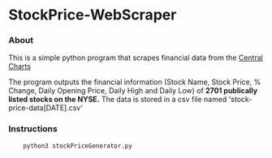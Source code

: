 # StockPrice-WebScraper

### About

This is a simple python program that scrapes financial data from the [Central Charts](https://www.centralcharts.com/en/price-list-ranking/ALL/asc/ts_29-us-nyse-stocks--qc_1-alphabetical-order?p=1)

The program outputs the financial information (Stock Name, Stock Price, % Change, Daily Opening Price, Daily High and Daily Low) of <b>2701 publically listed stocks on the NYSE.</b>  The data is stored in a csv file named 'stock-price-data[DATE].csv'

### Instructions
 ```
     python3 stockPriceGenerator.py
```
